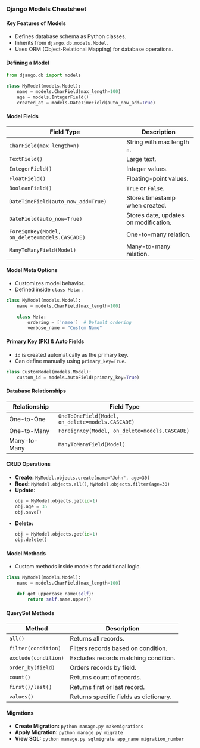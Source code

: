 ### **Django Models Cheatsheet**  

#### **Key Features of Models**  
- Defines database schema as Python classes.  
- Inherits from `django.db.models.Model`.  
- Uses ORM (Object-Relational Mapping) for database operations.  

#### **Defining a Model**  
```python
from django.db import models

class MyModel(models.Model):
    name = models.CharField(max_length=100)
    age = models.IntegerField()
    created_at = models.DateTimeField(auto_now_add=True)
```

#### **Model Fields**  
| Field Type | Description |
|------------|------------|
| `CharField(max_length=n)` | String with max length `n`. |
| `TextField()` | Large text. |
| `IntegerField()` | Integer values. |
| `FloatField()` | Floating-point values. |
| `BooleanField()` | `True` or `False`. |
| `DateTimeField(auto_now_add=True)` | Stores timestamp when created. |
| `DateField(auto_now=True)` | Stores date, updates on modification. |
| `ForeignKey(Model, on_delete=models.CASCADE)` | One-to-many relation. |
| `ManyToManyField(Model)` | Many-to-many relation. |

#### **Model Meta Options**  
- Customizes model behavior.  
- Defined inside `class Meta:`.  

```python
class MyModel(models.Model):
    name = models.CharField(max_length=100)

    class Meta:
        ordering = ['name']  # Default ordering
        verbose_name = "Custom Name"
```

#### **Primary Key (PK) & Auto Fields**  
- `id` is created automatically as the primary key.  
- Can define manually using `primary_key=True`.  

```python
class CustomModel(models.Model):
    custom_id = models.AutoField(primary_key=True)
```

#### **Database Relationships**  
| Relationship | Field Type |
|-------------|------------|
| One-to-One | `OneToOneField(Model, on_delete=models.CASCADE)` |
| One-to-Many | `ForeignKey(Model, on_delete=models.CASCADE)` |
| Many-to-Many | `ManyToManyField(Model)` |

#### **CRUD Operations**  
- **Create:** `MyModel.objects.create(name="John", age=30)`  
- **Read:** `MyModel.objects.all()`, `MyModel.objects.filter(age=30)`  
- **Update:**  
  ```python
  obj = MyModel.objects.get(id=1)
  obj.age = 35
  obj.save()
  ```  
- **Delete:**  
  ```python
  obj = MyModel.objects.get(id=1)
  obj.delete()
  ```

#### **Model Methods**  
- Custom methods inside models for additional logic.  

```python
class MyModel(models.Model):
    name = models.CharField(max_length=100)

    def get_uppercase_name(self):
        return self.name.upper()
```

#### **QuerySet Methods**  
| Method | Description |
|--------|------------|
| `all()` | Returns all records. |
| `filter(condition)` | Filters records based on condition. |
| `exclude(condition)` | Excludes records matching condition. |
| `order_by(field)` | Orders records by field. |
| `count()` | Returns count of records. |
| `first()/last()` | Returns first or last record. |
| `values()` | Returns specific fields as dictionary. |

#### **Migrations**  
- **Create Migration:** `python manage.py makemigrations`  
- **Apply Migration:** `python manage.py migrate`  
- **View SQL:** `python manage.py sqlmigrate app_name migration_number`  
